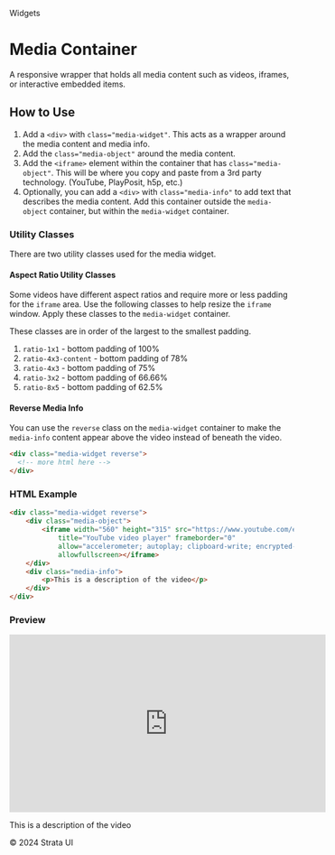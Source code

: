 <p class="section-text">Widgets</p>

# Media Container

A responsive wrapper that holds all media content such as videos, iframes, or interactive embedded items.

## How to Use

1. Add a `<div>` with `class="media-widget"`. This acts as a wrapper around the media content and media info.
2. Add the `class="media-object"` around the media content.
3. Add the `<iframe>` element within the container that has `class="media-object"`. This will be where you copy and paste from a 3rd party technology. (YouTube, PlayPosit, h5p, etc.)
4. Optionally, you can add a `<div>` with `class="media-info"` to add text that describes the media content. Add this container outside the `media-object` container, but within the `media-widget` container.

### Utility Classes

There are two utility classes used for the media widget.

#### Aspect Ratio Utility Classes

Some videos have different aspect ratios and require more or less padding for the `iframe` area. Use the following classes to help resize the `iframe` window. Apply these classes to the `media-widget` container.

These classes are in order of the largest to the smallest padding.

1. `ratio-1x1` - bottom padding of 100%
2. `ratio-4x3-content` - bottom padding of 78%
3. `ratio-4x3` - bottom padding of 75%
4. `ratio-3x2` - bottom padding of 66.66%
5. `ratio-8x5` - bottom padding of 62.5%

#### Reverse Media Info

You can use the `reverse` class on the `media-widget` container to make the `media-info` content appear above the video instead of beneath the video.

```html
<div class="media-widget reverse">
  <!-- more html here -->
</div>
```

### HTML Example

```html
<div class="media-widget reverse">
	<div class="media-object">
		<iframe width="560" height="315" src="https://www.youtube.com/embed/Dxz8GPU-E1s?wmode=opaque"
			title="YouTube video player" frameborder="0"
			allow="accelerometer; autoplay; clipboard-write; encrypted-media; gyroscope; picture-in-picture; web-share"
			allowfullscreen></iframe>
	</div>
	<div class="media-info">
		<p>This is a description of the video</p>
	</div>
</div>
```

### Preview

<div class="example-container">
	<div class="media-widget reverse">
		<div class="media-object">
			<iframe width="560" height="315" src="https://www.youtube.com/embed/Dxz8GPU-E1s?wmode=opaque"
				title="YouTube video player" frameborder="0"
				allow="accelerometer; autoplay; clipboard-write; encrypted-media; gyroscope; picture-in-picture; web-share"
				allowfullscreen></iframe>
		</div>
		<div class="media-info">
			<p>This is a description of the video</p>
		</div>
	</div>
</div>

  <div class="footer">
    <p>&copy; 2024 Strata UI</p>
  </div>
